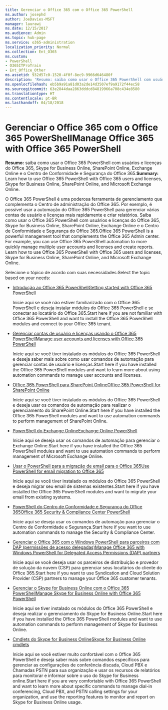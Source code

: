 ```yaml
---
title: Gerenciar o Office 365 com o Office 365 PowerShell
ms.author: josephd
author: JoeDavies-MSFT
manager: laurawi
ms.date: 12/15/2017
ms.audience: Admin
ms.topic: hub-page
ms.service: o365-administration
localization_priority: Normal
ms.collection: Ent_O365
ms.custom:
- PowerShell
- O365ITProTrain
- Ent_Office_Other
ms.assetid: 932d57c0-1520-4f0f-8ec9-9966d646480f
description: 'Resumo: saiba como usar o Office 365 PowerShell com usuários e licenças do Office 365, Skype for Business Online, SharePoint Online, Exchange Online e o Centro de Conformidade e Segurança do Office 365.'
ms.openlocfilehash: eb5b9a91a81d03a2de14d3507ef9a9172f44ec58
ms.sourcegitcommit: 63e2844daa2863dddcd84819966a708c434e8580
ms.translationtype: HT
ms.contentlocale: pt-BR
ms.lasthandoff: 04/18/2018
---
```

# <a name="manage-office-365-with-office-365-powershell"></a><span data-ttu-id="b84fb-103">Gerenciar o Office 365 com o Office 365 PowerShell</span><span class="sxs-lookup"><span data-stu-id="b84fb-103">Manage Office 365 with Office 365 PowerShell</span></span>

 <span data-ttu-id="b84fb-104">**Resumo:** saiba como usar o Office 365 PowerShell com usuários e licenças do Office 365, Skype for Business Online, SharePoint Online, Exchange Online e o Centro de Conformidade e Segurança do Office 365.</span><span class="sxs-lookup"><span data-stu-id="b84fb-104">**Summary:** Learn how to use Office 365 PowerShell with Office 365 users and licenses, Skype for Business Online, SharePoint Online, and Microsoft Exchange Online.</span></span>
  
<span data-ttu-id="b84fb-p101">O Office 365 PowerShell é uma poderosa ferramenta de gerenciamento que complementa o Centro de administração do Office 365. Por exemplo, é possível usar a automação do Office 365 PowerShell para gerenciar várias contas de usuário e licenças mais rapidamente e criar relatórios. Saiba como usar o Office 365 PowerShell com usuários e licenças do Office 365, Skype for Business Online, SharePoint Online, Exchange Online e o Centro de Conformidade e Segurança do Office 365.</span><span class="sxs-lookup"><span data-stu-id="b84fb-p101">Office 365 PowerShell is a powerful management tool that complements the Office 365 Admin center. For example, you can use Office 365 PowerShell automation to more quickly manage multiple user accounts and licenses and create reports. Learn how to use Office 365 PowerShell with Office 365 users and licenses, Skype for Business Online, SharePoint Online, and Microsoft Exchange Online.</span></span>
  
<span data-ttu-id="b84fb-108">Selecione o tópico de acordo com suas necessidades:</span><span class="sxs-lookup"><span data-stu-id="b84fb-108">Select the topic based on your needs:</span></span>
  
- [<span data-ttu-id="b84fb-109">Introdução ao Office 365 PowerShell</span><span class="sxs-lookup"><span data-stu-id="b84fb-109">Getting started with Office 365 PowerShell</span></span>](getting-started-with-office-365-powershell.md)

    <span data-ttu-id="b84fb-110">Inicie aqui se você não estiver familiarizado com o Office 365 PowerShell e deseja instalar módulos do Office 365 PowerShell e se conectar ao locatário do Office 365.</span><span class="sxs-lookup"><span data-stu-id="b84fb-110">Start here if you are not familiar with Office 365 PowerShell and want to install the Office 365 PowerShell modules and connect to your Office 365 tenant.</span></span>

- [<span data-ttu-id="b84fb-111">Gerenciar contas de usuário e licenças usando o Office 365 PowerShell</span><span class="sxs-lookup"><span data-stu-id="b84fb-111">Manage user accounts and licenses with Office 365 PowerShell</span></span>](manage-user-accounts-and-licenses-with-office-365-powershell.md)

    <span data-ttu-id="b84fb-112">Inicie aqui se você tiver instalado os módulos do Office 365 PowerShell e deseja saber mais sobre como usar comandos de automação para gerenciar contas de usuário e licenças.</span><span class="sxs-lookup"><span data-stu-id="b84fb-112">Start here if you have installed the Office 365 PowerShell modules and want to learn more about using automation commands to manage user accounts and licenses.</span></span>

- [<span data-ttu-id="b84fb-113">Office 365 PowerShell para SharePoint Online</span><span class="sxs-lookup"><span data-stu-id="b84fb-113">Office 365 PowerShell for SharePoint Online</span></span>](https://technet.microsoft.com/library/fp161362.aspx)

    <span data-ttu-id="b84fb-114">Inicie aqui se você tiver instalado os módulos do Office 365 PowerShell e deseja usar os comandos de automação para realizar o gerenciamento do SharePoint Online.</span><span class="sxs-lookup"><span data-stu-id="b84fb-114">Start here if you have installed the Office 365 PowerShell modules and want to use automation commands to perform management of SharePoint Online.</span></span>

- [<span data-ttu-id="b84fb-115">PowerShell do Exchange Online</span><span class="sxs-lookup"><span data-stu-id="b84fb-115">Exchange Online PowerShell</span></span>](https://docs.microsoft.com/powershell/exchange/exchange-online/exchange-online-powershell)

    <span data-ttu-id="b84fb-116">Inicie aqui se deseja usar os comandos de automação para gerenciar o Exchange Online.</span><span class="sxs-lookup"><span data-stu-id="b84fb-116">Start here if you have installed the Office 365 PowerShell modules and want to use automation commands to perform management of Microsoft Exchange Online.</span></span>

- [<span data-ttu-id="b84fb-117">Usar o PowerShell para a migração de email para o Office 365</span><span class="sxs-lookup"><span data-stu-id="b84fb-117">Use PowerShell for email migration to Office 365</span></span>](use-powershell-for-email-migration-to-office-365.md)

    <span data-ttu-id="b84fb-118">Inicie aqui se você tiver instalado os módulos do Office 365 PowerShell e deseja migrar seu email de sistemas existentes.</span><span class="sxs-lookup"><span data-stu-id="b84fb-118">Start here if you have installed the Office 365 PowerShell modules and want to migrate your email from existing systems.</span></span>

- [<span data-ttu-id="b84fb-119">PowerShell do Centro de Conformidade e Segurança do Office 365</span><span class="sxs-lookup"><span data-stu-id="b84fb-119">Office 365 Security &amp; Compliance Center PowerShell</span></span>](https://docs.microsoft.com/powershell/exchange/office-365-scc/office-365-scc-powershell)

    <span data-ttu-id="b84fb-120">Inicie aqui se deseja usar os comandos de automação para gerenciar o Centro de Conformidade e Segurança.</span><span class="sxs-lookup"><span data-stu-id="b84fb-120">Start here if you want to use automation commands to manage the Security & Compliance Center.</span></span>

- [<span data-ttu-id="b84fb-121">Gerenciar o Office 365 com o Windows PowerShell para parceiros com DAP (permissões de acesso delegadas)</span><span class="sxs-lookup"><span data-stu-id="b84fb-121">Manage Office 365 with Windows PowerShell for Delegated Access Permissions (DAP) partners</span></span>](manage-office-365-with-windows-powershell-for-delegated-access-permissions-dap-p.md)

    <span data-ttu-id="b84fb-122">Inicie aqui se você deseja usar os parceiros de distribuição e provedor de solução da nuvem (CSP) para gerenciar seus locatários do cliente do Office 365.</span><span class="sxs-lookup"><span data-stu-id="b84fb-122">Start here if you want to use Syndication and Cloud Solution Provider (CSP) partners to manage your Office 365 customer tenants.</span></span>

- [<span data-ttu-id="b84fb-123">Gerenciar o Skype for Business Online com o Office 365 PowerShell</span><span class="sxs-lookup"><span data-stu-id="b84fb-123">Manage Skype for Business Online with Office 365 PowerShell</span></span>](manage-skype-for-business-online-with-office-365-powershell.md)

    <span data-ttu-id="b84fb-124">Inicie aqui se tiver instalado os módulos do Office 365 PowerShell e deseja realizar o gerenciamento do Skype for Business Online.</span><span class="sxs-lookup"><span data-stu-id="b84fb-124">Start here if you have installed the Office 365 PowerShell modules and want to use automation commands to perform management of Skype for Business Online.</span></span>

- [<span data-ttu-id="b84fb-125">Cmdlets do Skype for Business Online</span><span class="sxs-lookup"><span data-stu-id="b84fb-125">Skype for Business Online cmdlets</span></span>](https://technet.microsoft.com/library/mt228132.aspx)

    <span data-ttu-id="b84fb-126">Inicie aqui se você estiver muito confortável com o Office 365 PowerShell e deseja saber mais sobre comandos específicos para gerenciar as configurações de conferência discada, Cloud PBX e Chamadas PSTN para sua organização e usar os recursos de relatórios para monitorar e informar sobre o uso do Skype for Business online.</span><span class="sxs-lookup"><span data-stu-id="b84fb-126">Start here if you are very comfortable with Office 365 PowerShell and want to learn more about specific commands to manage dial-in conferencing, Cloud PBX, and PSTN calling settings for your organization, and use the reporting features to monitor and report on Skype for Business Online usage.</span></span>
